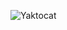 ![Yaktocat](https://user-images.githubusercontent.com/101034066/158100159-67f565e3-6342-4fe7-8aa3-7b92ce12df2d.png)
